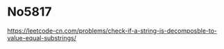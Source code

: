 # No5817

https://leetcode-cn.com/problems/check-if-a-string-is-decomposble-to-value-equal-substrings/
